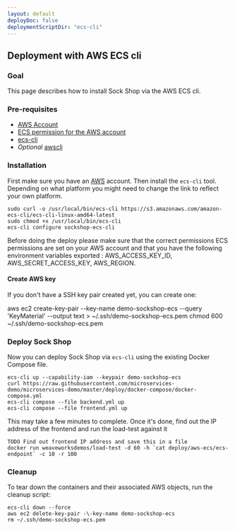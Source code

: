 ```yaml
---
layout: default
deployDoc: false
deploymentScriptDir: "ecs-cli"
---
```


## Deployment with AWS ECS cli

### Goal

This page describes how to install Sock Shop via the AWS ECS cli.

### Pre-requisites

* [AWS Account](https://aws.amazon.com/)
* [ECS permission for the AWS account](http://docs.aws.amazon.com/AmazonECS/latest/developerguide/IAMPolicyExamples.html)
* [ecs-cli](http://docs.aws.amazon.com/AmazonECS/latest/developerguide/ECS_CLI_installation.html)
* *Optional* [awscli](http://docs.aws.amazon.com/cli/latest/userguide/installing.html)

### Installation

First make sure you have an [AWS](http://aws.amazon.com) account. Then install the `ecs-cli` tool. Depending on what platform you might need to change the
link to reflect your own platform.

<!-- deploy-doc require-env AWS_ACCESS_KEY_ID AWS_SECRET_ACCESS_KEY AWS_REGION -->
<!-- deploy-doc-start pre-install -->

    sudo curl -o /usr/local/bin/ecs-cli https://s3.amazonaws.com/amazon-ecs-cli/ecs-cli-linux-amd64-latest
    sudo chmod +x /usr/local/bin/ecs-cli
    ecs-cli configure sockshop-ecs-cli

<!-- deploy-doc-end -->

Before doing the deploy please make sure that the correct permissions ECS permissions are set on your AWS account and that you
have the following environment variables exported : AWS_ACCESS_KEY_ID, AWS_SECRET_ACCESS_KEY, AWS_REGION.

#### Create AWS key

If you don't have a SSH key pair created yet, you can create one:

<!-- deploy-doc-start create-infrastructure -->

aws ec2 create-key-pair --key-name demo-sockshop-ecs --query 'KeyMaterial' --output text > ~/.ssh/demo-sockshop-ecs.pem
chmod 600 ~/.ssh/demo-sockshop-ecs.pem

<!-- deploy-doc-end -->

### Deploy Sock Shop

Now you can deploy Sock Shop via `ecs-cli` using the existing Docker Compose file.

<!-- deploy-doc-start create-infrastructure -->

    ecs-cli up --capability-iam --keypair demo-sockshop-ecs
    curl https://raw.githubusercontent.com/microservices-demo/microservices-demo/master/deploy/docker-compose/docker-compose.yml
    ecs-cli compose --file backend.yml up
    ecs-cli compose --file frontend.yml up
    
<!-- deploy-doc-end -->

This may take a few minutes to complete. Once it's done, find out the IP address of the frontend and run the load-test against it

<!-- deploy-doc-start run-tests -->

    TODO Find out frontend IP address and save this in a file
    docker run weaveworksdemos/load-test -d 60 -h `cat deploy/aws-ecs/ecs-endpoint` -c 10 -r 100

<!-- deploy-doc-end -->

### Cleanup

To tear down the containers and their associated AWS objects, run the cleanup script:

<!-- deploy-doc-start destroy-infrastructure -->

    ecs-cli down --force
    aws ec2 delete-key-pair -\-key-name demo-sockshop-ecs
    rm ~/.ssh/demo-sockshop-ecs.pem

<!-- deploy-doc-end -->
